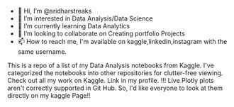 - 👋 Hi, I’m @sridharstreaks
- 👀 I’m interested in Data Analysis/Data Science
- 🌱 I’m currently learning Data Analytics
- 💞️ I’m looking to collaborate on Creating portfolio Projects
- 📫 How to reach me, I'm available on kaggle,linkedin,instagram with the same username.

This is a repo of a list of my Data Analysis notebooks from Kaggle. I've categorized the notebooks into other repositories for clutter-free viewing. Check out all my work on Kaggle. Link in my profile.
!!! Live Plotly plots aren't correctly supported in Git Hub. So, I'd like everyone to look at them directly on my kaggle Page!!

<!---
sridharstreaks/sridharstreaks is a ✨ special ✨ repository because its `README.md` (this file) appears on your GitHub profile.
You can click the Preview link to take a look at your changes.
--->
